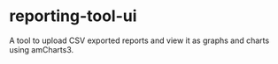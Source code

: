 # reporting-tool-ui
A tool to upload CSV exported reports and view it as graphs and charts using amCharts3.

